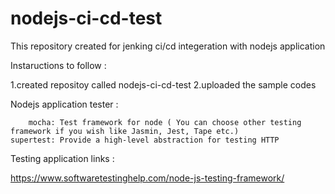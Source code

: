 # nodejs-ci-cd-test
This repository created for jenking ci/cd integeration with nodejs application

Instaructions to follow :

1.created repositoy called nodejs-ci-cd-test
2.uploaded the sample codes

Nodejs application tester :

        mocha: Test framework for node ( You can choose other testing framework if you wish like Jasmin, Jest, Tape etc.)
    supertest: Provide a high-level abstraction for testing HTTP

Testing application links :

https://www.softwaretestinghelp.com/node-js-testing-framework/
